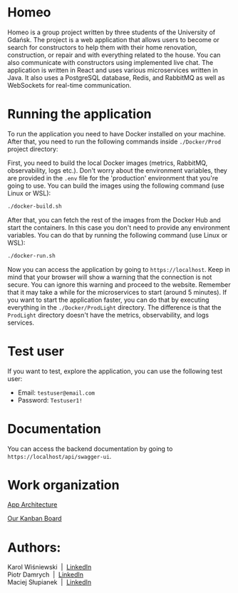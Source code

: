 # Homeo

Homeo is a group project written by three students of the University of Gdańsk. The project is a web application that allows users to become or search for constructors to help them with their home renovation, construction, or repair and with everything related to the house. You can also communicate with constructors using implemented live chat. The application is written in React and uses various microservices written in Java. It also uses a PostgreSQL database, Redis, and RabbitMQ as well as WebSockets for real-time communication.

# Running the application

To run the application you need to have Docker installed on your machine. After that, you need to run the following commands inside `./Docker/Prod` project directory:

First, you need to build the local Docker images (metrics, RabbitMQ, observability, logs etc.). Don't worry about the environment variables, they are provided in the `.env` file for the 'production' environment that you're going to use. You can build the images using the following command (use Linux or WSL):

```bash
./docker-build.sh
```

After that, you can fetch the rest of the images from the Docker Hub and start the containers. In this case you don't need to provide any environment variables. You can do that by running the following command (use Linux or WSL):

```bash
./docker-run.sh
```

Now you can access the application by going to `https://localhost`. Keep in mind that your browser will show a warning that the connection is not secure. You can ignore this warning and proceed to the website. Remember that it may take a while for the microservices to start (around 5 minutes). If you want to start the application faster, you can do that by executing everything in the `./Docker/ProdLight` directory. The difference is that the `ProdLight` directory doesn't have the metrics, observability, and logs services.

# Test user

If you want to test, explore the application, you can use the following test user:

- Email: `testuser@email.com`
- Password: `Testuser1!`

# Documentation

You can access the backend documentation by going to `https://localhost/api/swagger-ui`.

# Work organization

[App Architecture](https://miro.com/app/board/uXjVNbUOMjw=/?share_link_id=47858828766)

[Our Kanban Board](https://miro.com/app/board/uXjVNXgGLhg=/?share_link_id=712521886168)

# Authors:

Karol Wiśniewski&nbsp; | &nbsp;[LinkedIn](https://linkedin.com/in/karol-wisniewski-722588267)\
Piotr Damrych&nbsp; | &nbsp;[LinkedIn](https://linkedin.com/in/piotr-damrych-146a1421a/)\
Maciej Słupianek&nbsp; | &nbsp;[LinkedIn](https://linkedin.com/in/maciej-słupianek-686246237/)
